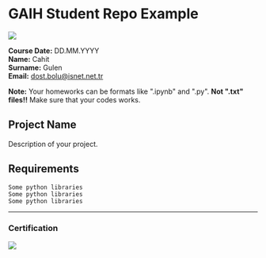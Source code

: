 # GAIH Student Repo Example
![](img/newlogo.png)

**Course Date:** DD.MM.YYYY  
**Name:** Cahit  
**Surname:** Gulen  
**Email:** dost.bolu@isnet.net.tr  

**Note:** Your homeworks can be formats like ".ipynb" and ".py". **Not ".txt" files!!** Make sure that your codes works.  

## Project Name
Description of your project.

## Requirements
```
Some python libraries
Some python libraries
Some python libraries
```
---

### Certification
![](img/TopLearnerCertificate.png)

